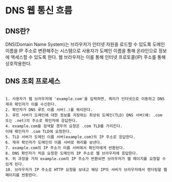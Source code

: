 # DNS 웹 통신 흐름

## DNS란?
DNS(Domain Name System)는 브라우저가 인터넷 자원을 로드할 수 있도록 도메인 이름을 IP 주소로 변환해주는 시스템으로 사용자가 도메인 이름을 통해 온라인으로 정보에 액세스할 수 있도록 한다. 웹 브라우저는 이를 통해 인터넷 프로토콜(IP) 주소를 통해 상호작용한다. 



## DNS 조회 프로세스

```

1. 사용자가 웹 브라우저에 'example.com'을 입력하면, 쿼리가 인터넷으로 이동하고 DNS 재귀 확인자가 이를 수신한다.
2. 확인자가 DNS 루트 이름 서버(.)를 쿼리한다.
3. 루트 서버가 도메인에 대한 정보를 저장하는 최상위 도메인(TLD) DNS 서버(예: .com 또는 .net)의 주소로 확인자에 응답한다. 
4. example.com을 검색할 경우의 요청은 .com TLD를 가리킨다.
이때 확인자가 .com TLD에 요청한다.
5. TLD 서버가 도메인 이름 서버(example.com)의 IP 주소로 응답한다.
6. 재귀 확인자가 도메인의 이름 서버로 쿼리를 보낸다.
7. example.com의 IP 주소가 이름 서버에서 확인자에게 반환된다.
8. DNS 확인자가 처음 요청한 도메인의 IP 주소로 웹 브라우저에 응답한다.
9. 위 과정을 거쳐 example.com의 IP 주소가 반환되면 브라우저가 웹 페이지를 요청할 수 있게 된다.
10. 브라우저가 IP 주소로 HTTP 요청을 보내고 해당 IP의 서버가 브라우저에서 렌더링할 웹 페이지를 반환한다.

```